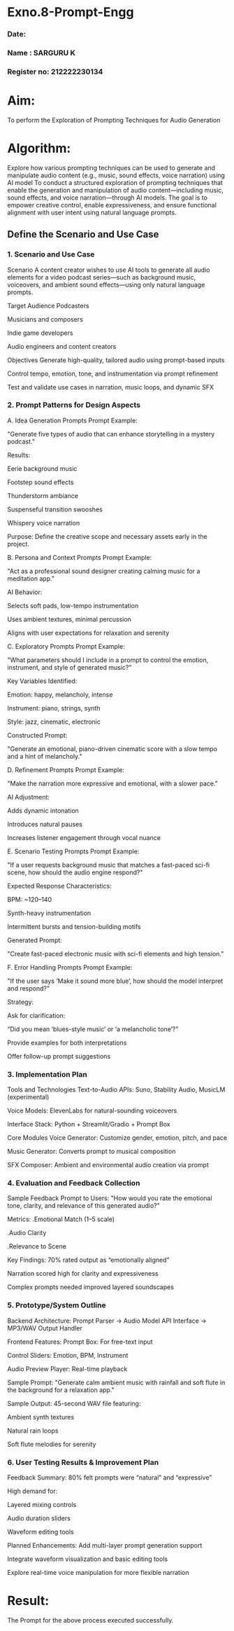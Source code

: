 # Exno.8-Prompt-Engg
### Date:
### Name : SARGURU K
### Register no: 212222230134
# Aim: 
To perform the Exploration of Prompting Techniques for Audio Generation

# Algorithm:
Explore how various prompting techniques can be used to generate and manipulate audio content (e.g., music, sound effects, voice narration) using AI model
To conduct a structured exploration of prompting techniques that enable the generation and manipulation of audio content—including music, sound effects, and voice narration—through AI models. The goal is to empower creative control, enable expressiveness, and ensure functional alignment with user intent using natural language prompts.

## Define the Scenario and Use Case

### 1. Scenario and Use Case
Scenario
A content creator wishes to use AI tools to generate all audio elements for a video podcast series—such as background music, voiceovers, and ambient sound effects—using only natural language prompts.

Target Audience
Podcasters

Musicians and composers

Indie game developers

Audio engineers and content creators

Objectives
Generate high-quality, tailored audio using prompt-based inputs

Control tempo, emotion, tone, and instrumentation via prompt refinement

Test and validate use cases in narration, music loops, and dynamic SFX

### 2. Prompt Patterns for Design Aspects
A. Idea Generation Prompts
Prompt Example:

"Generate five types of audio that can enhance storytelling in a mystery podcast."

Results:

Eerie background music

Footstep sound effects

Thunderstorm ambiance

Suspenseful transition swooshes

Whispery voice narration

Purpose: Define the creative scope and necessary assets early in the project.

B. Persona and Context Prompts
Prompt Example:

"Act as a professional sound designer creating calming music for a meditation app."

AI Behavior:

Selects soft pads, low-tempo instrumentation

Uses ambient textures, minimal percussion

Aligns with user expectations for relaxation and serenity

C. Exploratory Prompts
Prompt Example:

"What parameters should I include in a prompt to control the emotion, instrument, and style of generated music?"

Key Variables Identified:

Emotion: happy, melancholy, intense

Instrument: piano, strings, synth

Style: jazz, cinematic, electronic

Constructed Prompt:

"Generate an emotional, piano-driven cinematic score with a slow tempo and a hint of melancholy."

D. Refinement Prompts
Prompt Example:

"Make the narration more expressive and emotional, with a slower pace."

AI Adjustment:

Adds dynamic intonation

Introduces natural pauses

Increases listener engagement through vocal nuance

E. Scenario Testing Prompts
Prompt Example:

"If a user requests background music that matches a fast-paced sci-fi scene, how should the audio engine respond?"

Expected Response Characteristics:

BPM: ~120–140

Synth-heavy instrumentation

Intermittent bursts and tension-building motifs

Generated Prompt:

"Create fast-paced electronic music with sci-fi elements and high tension."

F. Error Handling Prompts
Prompt Example:

"If the user says ‘Make it sound more blue’, how should the model interpret and respond?"

Strategy:

Ask for clarification:

“Did you mean ‘blues-style music’ or ‘a melancholic tone’?”

Provide examples for both interpretations

Offer follow-up prompt suggestions

### 3. Implementation Plan
Tools and Technologies
Text-to-Audio APIs: Suno, Stability Audio, MusicLM (experimental)

Voice Models: ElevenLabs for natural-sounding voiceovers

Interface Stack: Python + Streamlit/Gradio + Prompt Box

Core Modules
Voice Generator: Customize gender, emotion, pitch, and pace

Music Generator: Converts prompt to musical composition

SFX Composer: Ambient and environmental audio creation via prompt

### 4. Evaluation and Feedback Collection
Sample Feedback Prompt to Users:
"How would you rate the emotional tone, clarity, and relevance of this generated audio?"

Metrics:
 .Emotional Match (1–5 scale)

 .Audio Clarity

 .Relevance to Scene

Key Findings:
70% rated output as “emotionally aligned”

Narration scored high for clarity and expressiveness

Complex prompts needed improved layered soundscapes

### 5. Prototype/System Outline
Backend Architecture:
Prompt Parser → Audio Model API Interface → MP3/WAV Output Handler

Frontend Features:
Prompt Box: For free-text input

Control Sliders: Emotion, BPM, Instrument

Audio Preview Player: Real-time playback

Sample Prompt:
"Generate calm ambient music with rainfall and soft flute in the background for a relaxation app."

Sample Output:
45-second WAV file featuring:

Ambient synth textures

Natural rain loops

Soft flute melodies for serenity

### 6. User Testing Results & Improvement Plan
Feedback Summary:
80% felt prompts were “natural” and “expressive”

High demand for:

Layered mixing controls

Audio duration sliders

Waveform editing tools

Planned Enhancements:
Add multi-layer prompt generation support

Integrate waveform visualization and basic editing tools

Explore real-time voice manipulation for more flexible narration


# Result: 
The Prompt for the above process executed successfully.
